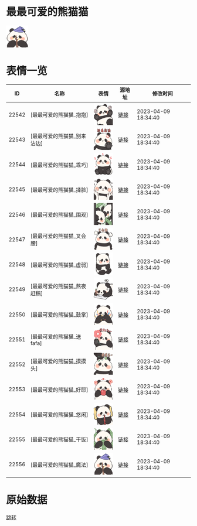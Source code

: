# 最最可爱的熊猫猫

<img src="./cover.png" height="60" alt="cover" />

# 表情一览

|ID|名称|表情|源地址|修改时间|
|----|----|----|----|----|
|22542|[最最可爱的熊猫猫_抱抱]|<img src="./pic/022542_%5B最最可爱的熊猫猫_抱抱%5D.png" height="60" alt="抱抱"/>|[链接](https://i0.hdslb.com/bfs/garb/1957a49714ba72ac891be2a0a0fa13ce608cedbd.png)|2023-04-09 18:34:40|
|22543|[最最可爱的熊猫猫_别来沾边]|<img src="./pic/022543_%5B最最可爱的熊猫猫_别来沾边%5D.png" height="60" alt="别来沾边"/>|[链接](https://i0.hdslb.com/bfs/garb/9c307d7e649ab8688e239541de8bfa40956ec8d9.png)|2023-04-09 18:34:40|
|22544|[最最可爱的熊猫猫_乖巧]|<img src="./pic/022544_%5B最最可爱的熊猫猫_乖巧%5D.png" height="60" alt="乖巧"/>|[链接](https://i0.hdslb.com/bfs/garb/48e6c5e6ae5570048d9637f544fbf23d6e43d429.png)|2023-04-09 18:34:40|
|22545|[最最可爱的熊猫猫_揉脸]|<img src="./pic/022545_%5B最最可爱的熊猫猫_揉脸%5D.png" height="60" alt="揉脸"/>|[链接](https://i0.hdslb.com/bfs/garb/5f9d9312e6e2a62195d7e7f3103700cb772f8c05.png)|2023-04-09 18:34:40|
|22546|[最最可爱的熊猫猫_围观]|<img src="./pic/022546_%5B最最可爱的熊猫猫_围观%5D.png" height="60" alt="围观"/>|[链接](https://i0.hdslb.com/bfs/garb/89fbcdc5fb2e1584460e77f64c3199bc2bf9133f.png)|2023-04-09 18:34:40|
|22547|[最最可爱的熊猫猫_叉会腰]|<img src="./pic/022547_%5B最最可爱的熊猫猫_叉会腰%5D.png" height="60" alt="叉会腰"/>|[链接](https://i0.hdslb.com/bfs/garb/fb31b1c2bc51381867d95aad988dd352382bfdbb.png)|2023-04-09 18:34:40|
|22548|[最最可爱的熊猫猫_虚弱]|<img src="./pic/022548_%5B最最可爱的熊猫猫_虚弱%5D.png" height="60" alt="虚弱"/>|[链接](https://i0.hdslb.com/bfs/garb/10ad1a49781b03ebac0050277f085b1efb8d2aa5.png)|2023-04-09 18:34:40|
|22549|[最最可爱的熊猫猫_熬夜赶稿]|<img src="./pic/022549_%5B最最可爱的熊猫猫_熬夜赶稿%5D.png" height="60" alt="熬夜赶稿"/>|[链接](https://i0.hdslb.com/bfs/garb/448fc2c421ce5861a5bfa1a3653dce151bff3e4f.png)|2023-04-09 18:34:40|
|22550|[最最可爱的熊猫猫_鼓掌]|<img src="./pic/022550_%5B最最可爱的熊猫猫_鼓掌%5D.png" height="60" alt="鼓掌"/>|[链接](https://i0.hdslb.com/bfs/garb/e8d6cc8636963d609d778623c57b4bd1a55700cc.png)|2023-04-09 18:34:40|
|22551|[最最可爱的熊猫猫_送fafa]|<img src="./pic/022551_%5B最最可爱的熊猫猫_送fafa%5D.png" height="60" alt="送fafa"/>|[链接](https://i0.hdslb.com/bfs/garb/d1cc33ce1122a4124221dad889c32b9fb344c5ea.png)|2023-04-09 18:34:40|
|22552|[最最可爱的熊猫猫_摸摸头]|<img src="./pic/022552_%5B最最可爱的熊猫猫_摸摸头%5D.png" height="60" alt="摸摸头"/>|[链接](https://i0.hdslb.com/bfs/garb/f17444dd3d4dbd036c32b8102784debb4bca492c.png)|2023-04-09 18:34:40|
|22553|[最最可爱的熊猫猫_好耶]|<img src="./pic/022553_%5B最最可爱的熊猫猫_好耶%5D.png" height="60" alt="好耶"/>|[链接](https://i0.hdslb.com/bfs/garb/ef1303373bef945a0ce13c388da87e4e63b5683c.png)|2023-04-09 18:34:40|
|22554|[最最可爱的熊猫猫_悠闲]|<img src="./pic/022554_%5B最最可爱的熊猫猫_悠闲%5D.png" height="60" alt="悠闲"/>|[链接](https://i0.hdslb.com/bfs/garb/477dfb217bb31eba96785e80064f399158c2e76a.png)|2023-04-09 18:34:40|
|22555|[最最可爱的熊猫猫_干饭]|<img src="./pic/022555_%5B最最可爱的熊猫猫_干饭%5D.png" height="60" alt="干饭"/>|[链接](https://i0.hdslb.com/bfs/garb/e8a0d78698ad55b4585d752a49f5d43c0770018c.png)|2023-04-09 18:34:40|
|22556|[最最可爱的熊猫猫_魔法]|<img src="./pic/022556_%5B最最可爱的熊猫猫_魔法%5D.png" height="60" alt="魔法"/>|[链接](https://i0.hdslb.com/bfs/garb/d4174005208b256273e279c511090c5c0bdf5639.png)|2023-04-09 18:34:40|

# 原始数据

[跳转](./raw.json)

